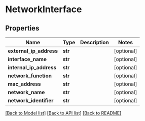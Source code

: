 # NetworkInterface

## Properties
Name | Type | Description | Notes
------------ | ------------- | ------------- | -------------
**external_ip_address** | **str** |  | [optional] 
**interface_name** | **str** |  | [optional] 
**internal_ip_address** | **str** |  | [optional] 
**network_function** | **str** |  | [optional] 
**mac_address** | **str** |  | [optional] 
**network_name** | **str** |  | [optional] 
**network_identifier** | **str** |  | [optional] 

[[Back to Model list]](../README.md#documentation-for-models) [[Back to API list]](../README.md#documentation-for-api-endpoints) [[Back to README]](../README.md)


